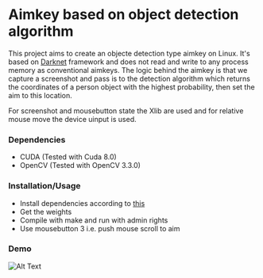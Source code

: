 # Aimkey based on object detection algorithm
This project aims to create an objecte detection type aimkey on Linux. It's based on [Darknet](https://pjreddie.com/darknet/) framework and does not read and write to any process memory as conventional aimkeys. The logic behind the aimkey is that we capture a screenshot and pass is to the detection algorithm which returns the coordinates of a person object with the highest probability, then set the aim to this location.

For screenshot and mousebutton state the Xlib are used and for relative mouse move the device uinput is used. 

### Dependencies
* CUDA (Tested with Cuda 8.0)
* OpenCV (Tested with OpenCV 3.3.0)

### Installation/Usage
* Install dependencies according to [this](https://pjreddie.com/darknet/install/)
* Get the weights
* Compile with make and run with admin rights
* Use mousebutton 3 i.e. push mouse scroll to aim 


### Demo
![Alt Text](https://media.giphy.com/media/1Qn3CVajk66Gjl6EBm/giphy.gif)
